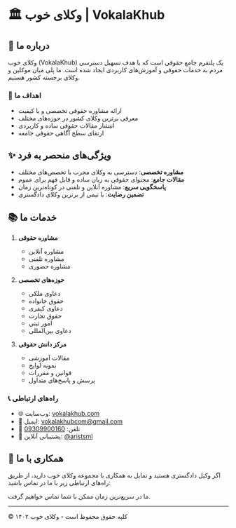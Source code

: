 # 🏛️ وکلای خوب | VokalaKhub

## 📜 درباره ما
وکلای خوب (VokalaKhub) یک پلتفرم جامع حقوقی است که با هدف تسهیل دسترسی مردم به خدمات حقوقی و آموزش‌های کاربردی ایجاد شده است. ما پلی میان موکلین و وکلای برجسته کشور هستیم.

### 🎯 اهداف ما
- ارائه مشاوره حقوقی تخصصی و با کیفیت
- معرفی برترین وکلای کشور در حوزه‌های مختلف
- انتشار مقالات حقوقی ساده و کاربردی
- ارتقای سطح آگاهی حقوقی جامعه

## ✨ ویژگی‌های منحصر به فرد
- **مشاوره تخصصی**: دسترسی به وکلای مجرب با تخصص‌های مختلف
- **مقالات جامع**: محتوای حقوقی به زبان ساده و قابل فهم برای عموم
- **پاسخگویی سریع**: مشاوره آنلاین و تلفنی در کوتاه‌ترین زمان
- **تضمین رضایت**: با تیمی از برترین وکلای دادگستری

## 📚 خدمات ما
1. **مشاوره حقوقی**
   - مشاوره آنلاین
   - مشاوره تلفنی
   - مشاوره حضوری

2. **حوزه‌های تخصصی**
   - دعاوی ملکی
   - حقوق خانواده
   - دعاوی کیفری
   - حقوق تجارت
   - امور ثبتی
   - دعاوی بین‌المللی

3. **مرکز دانش حقوقی**
   - مقالات آموزشی
   - نمونه لوایح
   - قوانین و مقررات
   - پرسش و پاسخ‌های متداول

### 📞 راه‌های ارتباطی
- 🌐 وب‌سایت: [vokalakhub.com](https://vokalakhub.com)
- 📧 ایمیل: [vokalakhubcom@gmail.com](mailto:vokalakhubcom@gmail.com)
- 📱 تلفن: [09309900160](tel:+989309900160)
- 💬 پشتیبانی آنلاین: [@aristsml](https://t.me/aristsml)

## 🤝 همکاری با ما
اگر وکیل دادگستری هستید و تمایل به همکاری با مجموعه وکلای خوب دارید، از طریق راه‌های ارتباطی زیر با ما در تماس باشید:

ما در سریع‌ترین زمان ممکن با شما تماس خواهیم گرفت.


---
© کلیه حقوق محفوظ است - وکلای خوب ۱۴۰۲
